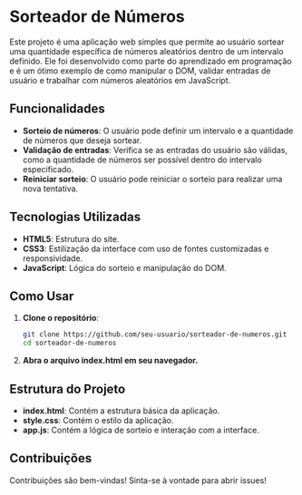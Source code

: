 # Sorteador de Números

Este projeto é uma aplicação web simples que permite ao usuário sortear uma quantidade específica de números aleatórios dentro de um intervalo definido. Ele foi desenvolvido como parte do aprendizado em programação e é um ótimo exemplo de como manipular o DOM, validar entradas de usuário e trabalhar com números aleatórios em JavaScript.

## Funcionalidades

- **Sorteio de números**: O usuário pode definir um intervalo e a quantidade de números que deseja sortear.
- **Validação de entradas**: Verifica se as entradas do usuário são válidas, como a quantidade de números ser possível dentro do intervalo especificado.
- **Reiniciar sorteio**: O usuário pode reiniciar o sorteio para realizar uma nova tentativa.

## Tecnologias Utilizadas

- **HTML5**: Estrutura do site.
- **CSS3**: Estilização da interface com uso de fontes customizadas e responsividade.
- **JavaScript**: Lógica do sorteio e manipulação do DOM.

## Como Usar
1. **Clone o repositório**:
   ```bash
   git clone https://github.com/seu-usuario/sorteador-de-numeros.git
   cd sorteador-de-numeros
   
2. **Abra o arquivo index.html em seu navegador.**

## Estrutura do Projeto
- **index.html**: Contém a estrutura básica da aplicação.
- **style.css**: Contém o estilo da aplicação.
- **app.js**: Contém a lógica de sorteio e interação com a interface.

## Contribuições
Contribuições são bem-vindas! Sinta-se à vontade para abrir issues!
